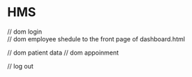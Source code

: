 # HMS

// dom login  
// dom employee shedule to the front page of dashboard.html

// dom patient data
// dom appoinment

// log out
